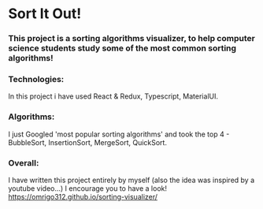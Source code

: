# Sort It Out!

### This project is a sorting algorithms visualizer, to help computer science students study some of the most common sorting algorithms!

### Technologies:
In this project i have used React & Redux, Typescript, MaterialUI.

### Algorithms:
I just Googled 'most popular sorting algorithms' and took the top 4 - BubbleSort, InsertionSort, MergeSort, QuickSort.

### Overall:
I have written this project entirely by myself (also the idea was inspired by a youtube video...)
I encourage you to have a look! https://omrigo312.github.io/sorting-visualizer/

